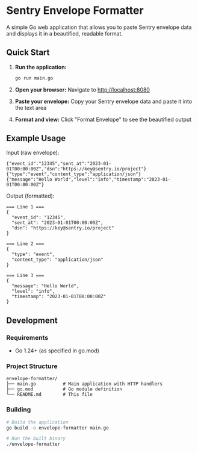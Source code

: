 # Sentry Envelope Formatter

A simple Go web application that allows you to paste Sentry envelope data and displays it in a beautified, readable format.

## Quick Start

1. **Run the application:**
   ```bash
   go run main.go
   ```

2. **Open your browser:**
   Navigate to [http://localhost:8080](http://localhost:8080)

3. **Paste your envelope:**
   Copy your Sentry envelope data and paste it into the text area

4. **Format and view:**
   Click "Format Envelope" to see the beautified output

## Example Usage

Input (raw envelope):
```
{"event_id":"12345","sent_at":"2023-01-01T00:00:00Z","dsn":"https://key@sentry.io/project"}
{"type":"event","content_type":"application/json"}
{"message":"Hello World","level":"info","timestamp":"2023-01-01T00:00:00Z"}
```

Output (formatted):
```
=== Line 1 ===
{
  "event_id": "12345",
  "sent_at": "2023-01-01T00:00:00Z",
  "dsn": "https://key@sentry.io/project"
}

=== Line 2 ===
{
  "type": "event",
  "content_type": "application/json"
}

=== Line 3 ===
{
  "message": "Hello World",
  "level": "info",
  "timestamp": "2023-01-01T00:00:00Z"
}
```

## Development

### Requirements

- Go 1.24+ (as specified in go.mod)

### Project Structure

```
envelope-formatter/
├── main.go          # Main application with HTTP handlers
├── go.mod           # Go module definition
└── README.md        # This file
```

### Building

```bash
# Build the application
go build -o envelope-formatter main.go

# Run the built binary
./envelope-formatter
```
